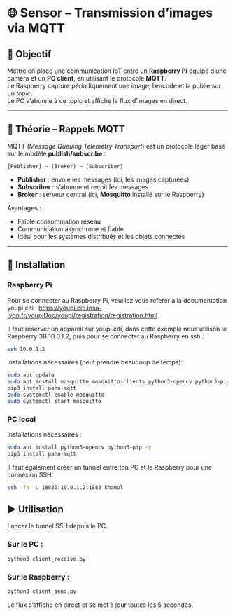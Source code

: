# 🌐 Sensor – Transmission d’images via MQTT

## 🎯 Objectif
Mettre en place une communication IoT entre un **Raspberry Pi** équipé d’une caméra et un **PC client**, en utilisant le protocole **MQTT**.  
Le Raspberry capture périodiquement une image, l’encode et la publie sur un *topic*.  
Le PC s’abonne à ce topic et affiche le flux d’images en direct.

---

## 🧠 Théorie – Rappels MQTT
MQTT (*Message Queuing Telemetry Transport*) est un protocole léger basé sur le modèle **publish/subscribe** :

`[Publisher] → (Broker) → [Subscriber]`


- **Publisher** : envoie les messages (ici, les images capturées)
- **Subscriber** : s’abonne et reçoit les messages
- **Broker** : serveur central (ici, **Mosquitto** installé sur le Raspberry)

Avantages :
- Faible consommation réseau  
- Communication asynchrone et fiable  
- Idéal pour les systèmes distribués et les objets connectés  


---

## 🧩 Installation

### Raspberry Pi

Pour se connecter au Raspberry Pi, veuillez vous réferer à la documentation youpi.citi : https://youpi.citi.insa-lyon.fr/youpiDoc/youpi/registration/registration.html

Il faut réserver un appareil sur youpi.citi, dans cette exemple nous utilison le Raspberry 3B 10.0.1.2, puis pour se connecter au Raspberry en ssh :

```bash
ssh 10.0.1.2
```

Installations nécessaires (peut prendre beaucoup de temps): 

```bash
sudo apt update
sudo apt install mosquitto mosquitto-clients python3-opencv python3-pip -y
pip3 install paho-mqtt
sudo systemctl enable mosquitto
sudo systemctl start mosquitto
```

### PC local

Installations nécessaires :

```bash
sudo apt install python3-opencv python3-pip -y
pip3 install paho-mqtt
```

 Il faut également créer un tunnel entre ton PC et le Raspberry pour une connexion SSH:

```bash
ssh -fN -L 18830:10.0.1.2:1883 khamul
```

## ▶️ Utilisation

Lancer le tunnel SSH depuis le PC.

### Sur le PC :

```python
python3 client_receive.py
```

### Sur le Raspberry :

```python
python3 client_send.py
```

Le flux s’affiche en direct et se met à jour toutes les 5 secondes.